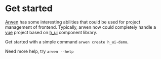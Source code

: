 # Get started

[Arwen](https://github.com/kawhi66/arwen) has some interesting abilities that could be used for project management of frontend. Typically, arwen now could completely handle a [vue](https://cn.vuejs.org) project based on [h_ui](https://www.npmjs.com/package/h_ui) component library.

Get started with a simple command `arwen create h_ui-demo`.  

Need more help, try `arwen --help`
